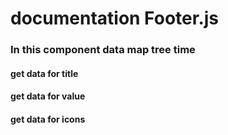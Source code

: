 # documentation Footer.js

### In this component data map tree time

#### get data for title

#### get data for value

#### get data for icons
